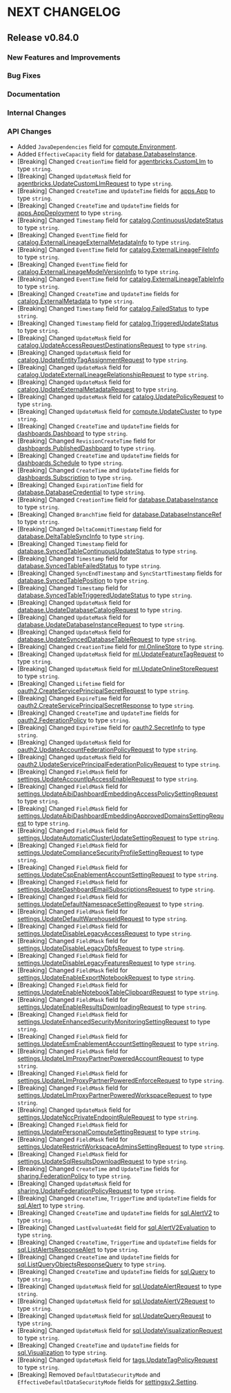 # NEXT CHANGELOG

## Release v0.84.0

### New Features and Improvements

### Bug Fixes

### Documentation

### Internal Changes

### API Changes
* Added `JavaDependencies` field for [compute.Environment](https://pkg.go.dev/github.com/databricks/databricks-sdk-go/service/compute#Environment).
* Added `EffectiveCapacity` field for [database.DatabaseInstance](https://pkg.go.dev/github.com/databricks/databricks-sdk-go/service/database#DatabaseInstance).
* [Breaking] Changed `CreationTime` field for [agentbricks.CustomLlm](https://pkg.go.dev/github.com/databricks/databricks-sdk-go/service/agentbricks#CustomLlm) to type `string`.
* [Breaking] Changed `UpdateMask` field for [agentbricks.UpdateCustomLlmRequest](https://pkg.go.dev/github.com/databricks/databricks-sdk-go/service/agentbricks#UpdateCustomLlmRequest) to type `string`.
* [Breaking] Changed `CreateTime` and `UpdateTime` fields for [apps.App](https://pkg.go.dev/github.com/databricks/databricks-sdk-go/service/apps#App) to type `string`.
* [Breaking] Changed `CreateTime` and `UpdateTime` fields for [apps.AppDeployment](https://pkg.go.dev/github.com/databricks/databricks-sdk-go/service/apps#AppDeployment) to type `string`.
* [Breaking] Changed `Timestamp` field for [catalog.ContinuousUpdateStatus](https://pkg.go.dev/github.com/databricks/databricks-sdk-go/service/catalog#ContinuousUpdateStatus) to type `string`.
* [Breaking] Changed `EventTime` field for [catalog.ExternalLineageExternalMetadataInfo](https://pkg.go.dev/github.com/databricks/databricks-sdk-go/service/catalog#ExternalLineageExternalMetadataInfo) to type `string`.
* [Breaking] Changed `EventTime` field for [catalog.ExternalLineageFileInfo](https://pkg.go.dev/github.com/databricks/databricks-sdk-go/service/catalog#ExternalLineageFileInfo) to type `string`.
* [Breaking] Changed `EventTime` field for [catalog.ExternalLineageModelVersionInfo](https://pkg.go.dev/github.com/databricks/databricks-sdk-go/service/catalog#ExternalLineageModelVersionInfo) to type `string`.
* [Breaking] Changed `EventTime` field for [catalog.ExternalLineageTableInfo](https://pkg.go.dev/github.com/databricks/databricks-sdk-go/service/catalog#ExternalLineageTableInfo) to type `string`.
* [Breaking] Changed `CreateTime` and `UpdateTime` fields for [catalog.ExternalMetadata](https://pkg.go.dev/github.com/databricks/databricks-sdk-go/service/catalog#ExternalMetadata) to type `string`.
* [Breaking] Changed `Timestamp` field for [catalog.FailedStatus](https://pkg.go.dev/github.com/databricks/databricks-sdk-go/service/catalog#FailedStatus) to type `string`.
* [Breaking] Changed `Timestamp` field for [catalog.TriggeredUpdateStatus](https://pkg.go.dev/github.com/databricks/databricks-sdk-go/service/catalog#TriggeredUpdateStatus) to type `string`.
* [Breaking] Changed `UpdateMask` field for [catalog.UpdateAccessRequestDestinationsRequest](https://pkg.go.dev/github.com/databricks/databricks-sdk-go/service/catalog#UpdateAccessRequestDestinationsRequest) to type `string`.
* [Breaking] Changed `UpdateMask` field for [catalog.UpdateEntityTagAssignmentRequest](https://pkg.go.dev/github.com/databricks/databricks-sdk-go/service/catalog#UpdateEntityTagAssignmentRequest) to type `string`.
* [Breaking] Changed `UpdateMask` field for [catalog.UpdateExternalLineageRelationshipRequest](https://pkg.go.dev/github.com/databricks/databricks-sdk-go/service/catalog#UpdateExternalLineageRelationshipRequest) to type `string`.
* [Breaking] Changed `UpdateMask` field for [catalog.UpdateExternalMetadataRequest](https://pkg.go.dev/github.com/databricks/databricks-sdk-go/service/catalog#UpdateExternalMetadataRequest) to type `string`.
* [Breaking] Changed `UpdateMask` field for [catalog.UpdatePolicyRequest](https://pkg.go.dev/github.com/databricks/databricks-sdk-go/service/catalog#UpdatePolicyRequest) to type `string`.
* [Breaking] Changed `UpdateMask` field for [compute.UpdateCluster](https://pkg.go.dev/github.com/databricks/databricks-sdk-go/service/compute#UpdateCluster) to type `string`.
* [Breaking] Changed `CreateTime` and `UpdateTime` fields for [dashboards.Dashboard](https://pkg.go.dev/github.com/databricks/databricks-sdk-go/service/dashboards#Dashboard) to type `string`.
* [Breaking] Changed `RevisionCreateTime` field for [dashboards.PublishedDashboard](https://pkg.go.dev/github.com/databricks/databricks-sdk-go/service/dashboards#PublishedDashboard) to type `string`.
* [Breaking] Changed `CreateTime` and `UpdateTime` fields for [dashboards.Schedule](https://pkg.go.dev/github.com/databricks/databricks-sdk-go/service/dashboards#Schedule) to type `string`.
* [Breaking] Changed `CreateTime` and `UpdateTime` fields for [dashboards.Subscription](https://pkg.go.dev/github.com/databricks/databricks-sdk-go/service/dashboards#Subscription) to type `string`.
* [Breaking] Changed `ExpirationTime` field for [database.DatabaseCredential](https://pkg.go.dev/github.com/databricks/databricks-sdk-go/service/database#DatabaseCredential) to type `string`.
* [Breaking] Changed `CreationTime` field for [database.DatabaseInstance](https://pkg.go.dev/github.com/databricks/databricks-sdk-go/service/database#DatabaseInstance) to type `string`.
* [Breaking] Changed `BranchTime` field for [database.DatabaseInstanceRef](https://pkg.go.dev/github.com/databricks/databricks-sdk-go/service/database#DatabaseInstanceRef) to type `string`.
* [Breaking] Changed `DeltaCommitTimestamp` field for [database.DeltaTableSyncInfo](https://pkg.go.dev/github.com/databricks/databricks-sdk-go/service/database#DeltaTableSyncInfo) to type `string`.
* [Breaking] Changed `Timestamp` field for [database.SyncedTableContinuousUpdateStatus](https://pkg.go.dev/github.com/databricks/databricks-sdk-go/service/database#SyncedTableContinuousUpdateStatus) to type `string`.
* [Breaking] Changed `Timestamp` field for [database.SyncedTableFailedStatus](https://pkg.go.dev/github.com/databricks/databricks-sdk-go/service/database#SyncedTableFailedStatus) to type `string`.
* [Breaking] Changed `SyncEndTimestamp` and `SyncStartTimestamp` fields for [database.SyncedTablePosition](https://pkg.go.dev/github.com/databricks/databricks-sdk-go/service/database#SyncedTablePosition) to type `string`.
* [Breaking] Changed `Timestamp` field for [database.SyncedTableTriggeredUpdateStatus](https://pkg.go.dev/github.com/databricks/databricks-sdk-go/service/database#SyncedTableTriggeredUpdateStatus) to type `string`.
* [Breaking] Changed `UpdateMask` field for [database.UpdateDatabaseCatalogRequest](https://pkg.go.dev/github.com/databricks/databricks-sdk-go/service/database#UpdateDatabaseCatalogRequest) to type `string`.
* [Breaking] Changed `UpdateMask` field for [database.UpdateDatabaseInstanceRequest](https://pkg.go.dev/github.com/databricks/databricks-sdk-go/service/database#UpdateDatabaseInstanceRequest) to type `string`.
* [Breaking] Changed `UpdateMask` field for [database.UpdateSyncedDatabaseTableRequest](https://pkg.go.dev/github.com/databricks/databricks-sdk-go/service/database#UpdateSyncedDatabaseTableRequest) to type `string`.
* [Breaking] Changed `CreationTime` field for [ml.OnlineStore](https://pkg.go.dev/github.com/databricks/databricks-sdk-go/service/ml#OnlineStore) to type `string`.
* [Breaking] Changed `UpdateMask` field for [ml.UpdateFeatureTagRequest](https://pkg.go.dev/github.com/databricks/databricks-sdk-go/service/ml#UpdateFeatureTagRequest) to type `string`.
* [Breaking] Changed `UpdateMask` field for [ml.UpdateOnlineStoreRequest](https://pkg.go.dev/github.com/databricks/databricks-sdk-go/service/ml#UpdateOnlineStoreRequest) to type `string`.
* [Breaking] Changed `Lifetime` field for [oauth2.CreateServicePrincipalSecretRequest](https://pkg.go.dev/github.com/databricks/databricks-sdk-go/service/oauth2#CreateServicePrincipalSecretRequest) to type `string`.
* [Breaking] Changed `ExpireTime` field for [oauth2.CreateServicePrincipalSecretResponse](https://pkg.go.dev/github.com/databricks/databricks-sdk-go/service/oauth2#CreateServicePrincipalSecretResponse) to type `string`.
* [Breaking] Changed `CreateTime` and `UpdateTime` fields for [oauth2.FederationPolicy](https://pkg.go.dev/github.com/databricks/databricks-sdk-go/service/oauth2#FederationPolicy) to type `string`.
* [Breaking] Changed `ExpireTime` field for [oauth2.SecretInfo](https://pkg.go.dev/github.com/databricks/databricks-sdk-go/service/oauth2#SecretInfo) to type `string`.
* [Breaking] Changed `UpdateMask` field for [oauth2.UpdateAccountFederationPolicyRequest](https://pkg.go.dev/github.com/databricks/databricks-sdk-go/service/oauth2#UpdateAccountFederationPolicyRequest) to type `string`.
* [Breaking] Changed `UpdateMask` field for [oauth2.UpdateServicePrincipalFederationPolicyRequest](https://pkg.go.dev/github.com/databricks/databricks-sdk-go/service/oauth2#UpdateServicePrincipalFederationPolicyRequest) to type `string`.
* [Breaking] Changed `FieldMask` field for [settings.UpdateAccountIpAccessEnableRequest](https://pkg.go.dev/github.com/databricks/databricks-sdk-go/service/settings#UpdateAccountIpAccessEnableRequest) to type `string`.
* [Breaking] Changed `FieldMask` field for [settings.UpdateAibiDashboardEmbeddingAccessPolicySettingRequest](https://pkg.go.dev/github.com/databricks/databricks-sdk-go/service/settings#UpdateAibiDashboardEmbeddingAccessPolicySettingRequest) to type `string`.
* [Breaking] Changed `FieldMask` field for [settings.UpdateAibiDashboardEmbeddingApprovedDomainsSettingRequest](https://pkg.go.dev/github.com/databricks/databricks-sdk-go/service/settings#UpdateAibiDashboardEmbeddingApprovedDomainsSettingRequest) to type `string`.
* [Breaking] Changed `FieldMask` field for [settings.UpdateAutomaticClusterUpdateSettingRequest](https://pkg.go.dev/github.com/databricks/databricks-sdk-go/service/settings#UpdateAutomaticClusterUpdateSettingRequest) to type `string`.
* [Breaking] Changed `FieldMask` field for [settings.UpdateComplianceSecurityProfileSettingRequest](https://pkg.go.dev/github.com/databricks/databricks-sdk-go/service/settings#UpdateComplianceSecurityProfileSettingRequest) to type `string`.
* [Breaking] Changed `FieldMask` field for [settings.UpdateCspEnablementAccountSettingRequest](https://pkg.go.dev/github.com/databricks/databricks-sdk-go/service/settings#UpdateCspEnablementAccountSettingRequest) to type `string`.
* [Breaking] Changed `FieldMask` field for [settings.UpdateDashboardEmailSubscriptionsRequest](https://pkg.go.dev/github.com/databricks/databricks-sdk-go/service/settings#UpdateDashboardEmailSubscriptionsRequest) to type `string`.
* [Breaking] Changed `FieldMask` field for [settings.UpdateDefaultNamespaceSettingRequest](https://pkg.go.dev/github.com/databricks/databricks-sdk-go/service/settings#UpdateDefaultNamespaceSettingRequest) to type `string`.
* [Breaking] Changed `FieldMask` field for [settings.UpdateDefaultWarehouseIdRequest](https://pkg.go.dev/github.com/databricks/databricks-sdk-go/service/settings#UpdateDefaultWarehouseIdRequest) to type `string`.
* [Breaking] Changed `FieldMask` field for [settings.UpdateDisableLegacyAccessRequest](https://pkg.go.dev/github.com/databricks/databricks-sdk-go/service/settings#UpdateDisableLegacyAccessRequest) to type `string`.
* [Breaking] Changed `FieldMask` field for [settings.UpdateDisableLegacyDbfsRequest](https://pkg.go.dev/github.com/databricks/databricks-sdk-go/service/settings#UpdateDisableLegacyDbfsRequest) to type `string`.
* [Breaking] Changed `FieldMask` field for [settings.UpdateDisableLegacyFeaturesRequest](https://pkg.go.dev/github.com/databricks/databricks-sdk-go/service/settings#UpdateDisableLegacyFeaturesRequest) to type `string`.
* [Breaking] Changed `FieldMask` field for [settings.UpdateEnableExportNotebookRequest](https://pkg.go.dev/github.com/databricks/databricks-sdk-go/service/settings#UpdateEnableExportNotebookRequest) to type `string`.
* [Breaking] Changed `FieldMask` field for [settings.UpdateEnableNotebookTableClipboardRequest](https://pkg.go.dev/github.com/databricks/databricks-sdk-go/service/settings#UpdateEnableNotebookTableClipboardRequest) to type `string`.
* [Breaking] Changed `FieldMask` field for [settings.UpdateEnableResultsDownloadingRequest](https://pkg.go.dev/github.com/databricks/databricks-sdk-go/service/settings#UpdateEnableResultsDownloadingRequest) to type `string`.
* [Breaking] Changed `FieldMask` field for [settings.UpdateEnhancedSecurityMonitoringSettingRequest](https://pkg.go.dev/github.com/databricks/databricks-sdk-go/service/settings#UpdateEnhancedSecurityMonitoringSettingRequest) to type `string`.
* [Breaking] Changed `FieldMask` field for [settings.UpdateEsmEnablementAccountSettingRequest](https://pkg.go.dev/github.com/databricks/databricks-sdk-go/service/settings#UpdateEsmEnablementAccountSettingRequest) to type `string`.
* [Breaking] Changed `FieldMask` field for [settings.UpdateLlmProxyPartnerPoweredAccountRequest](https://pkg.go.dev/github.com/databricks/databricks-sdk-go/service/settings#UpdateLlmProxyPartnerPoweredAccountRequest) to type `string`.
* [Breaking] Changed `FieldMask` field for [settings.UpdateLlmProxyPartnerPoweredEnforceRequest](https://pkg.go.dev/github.com/databricks/databricks-sdk-go/service/settings#UpdateLlmProxyPartnerPoweredEnforceRequest) to type `string`.
* [Breaking] Changed `FieldMask` field for [settings.UpdateLlmProxyPartnerPoweredWorkspaceRequest](https://pkg.go.dev/github.com/databricks/databricks-sdk-go/service/settings#UpdateLlmProxyPartnerPoweredWorkspaceRequest) to type `string`.
* [Breaking] Changed `UpdateMask` field for [settings.UpdateNccPrivateEndpointRuleRequest](https://pkg.go.dev/github.com/databricks/databricks-sdk-go/service/settings#UpdateNccPrivateEndpointRuleRequest) to type `string`.
* [Breaking] Changed `FieldMask` field for [settings.UpdatePersonalComputeSettingRequest](https://pkg.go.dev/github.com/databricks/databricks-sdk-go/service/settings#UpdatePersonalComputeSettingRequest) to type `string`.
* [Breaking] Changed `FieldMask` field for [settings.UpdateRestrictWorkspaceAdminsSettingRequest](https://pkg.go.dev/github.com/databricks/databricks-sdk-go/service/settings#UpdateRestrictWorkspaceAdminsSettingRequest) to type `string`.
* [Breaking] Changed `FieldMask` field for [settings.UpdateSqlResultsDownloadRequest](https://pkg.go.dev/github.com/databricks/databricks-sdk-go/service/settings#UpdateSqlResultsDownloadRequest) to type `string`.
* [Breaking] Changed `CreateTime` and `UpdateTime` fields for [sharing.FederationPolicy](https://pkg.go.dev/github.com/databricks/databricks-sdk-go/service/sharing#FederationPolicy) to type `string`.
* [Breaking] Changed `UpdateMask` field for [sharing.UpdateFederationPolicyRequest](https://pkg.go.dev/github.com/databricks/databricks-sdk-go/service/sharing#UpdateFederationPolicyRequest) to type `string`.
* [Breaking] Changed `CreateTime`, `TriggerTime` and `UpdateTime` fields for [sql.Alert](https://pkg.go.dev/github.com/databricks/databricks-sdk-go/service/sql#Alert) to type `string`.
* [Breaking] Changed `CreateTime` and `UpdateTime` fields for [sql.AlertV2](https://pkg.go.dev/github.com/databricks/databricks-sdk-go/service/sql#AlertV2) to type `string`.
* [Breaking] Changed `LastEvaluatedAt` field for [sql.AlertV2Evaluation](https://pkg.go.dev/github.com/databricks/databricks-sdk-go/service/sql#AlertV2Evaluation) to type `string`.
* [Breaking] Changed `CreateTime`, `TriggerTime` and `UpdateTime` fields for [sql.ListAlertsResponseAlert](https://pkg.go.dev/github.com/databricks/databricks-sdk-go/service/sql#ListAlertsResponseAlert) to type `string`.
* [Breaking] Changed `CreateTime` and `UpdateTime` fields for [sql.ListQueryObjectsResponseQuery](https://pkg.go.dev/github.com/databricks/databricks-sdk-go/service/sql#ListQueryObjectsResponseQuery) to type `string`.
* [Breaking] Changed `CreateTime` and `UpdateTime` fields for [sql.Query](https://pkg.go.dev/github.com/databricks/databricks-sdk-go/service/sql#Query) to type `string`.
* [Breaking] Changed `UpdateMask` field for [sql.UpdateAlertRequest](https://pkg.go.dev/github.com/databricks/databricks-sdk-go/service/sql#UpdateAlertRequest) to type `string`.
* [Breaking] Changed `UpdateMask` field for [sql.UpdateAlertV2Request](https://pkg.go.dev/github.com/databricks/databricks-sdk-go/service/sql#UpdateAlertV2Request) to type `string`.
* [Breaking] Changed `UpdateMask` field for [sql.UpdateQueryRequest](https://pkg.go.dev/github.com/databricks/databricks-sdk-go/service/sql#UpdateQueryRequest) to type `string`.
* [Breaking] Changed `UpdateMask` field for [sql.UpdateVisualizationRequest](https://pkg.go.dev/github.com/databricks/databricks-sdk-go/service/sql#UpdateVisualizationRequest) to type `string`.
* [Breaking] Changed `CreateTime` and `UpdateTime` fields for [sql.Visualization](https://pkg.go.dev/github.com/databricks/databricks-sdk-go/service/sql#Visualization) to type `string`.
* [Breaking] Changed `UpdateMask` field for [tags.UpdateTagPolicyRequest](https://pkg.go.dev/github.com/databricks/databricks-sdk-go/service/tags#UpdateTagPolicyRequest) to type `string`.
* [Breaking] Removed `DefaultDataSecurityMode` and `EffectiveDefaultDataSecurityMode` fields for [settingsv2.Setting](https://pkg.go.dev/github.com/databricks/databricks-sdk-go/service/settingsv2#Setting).